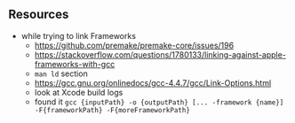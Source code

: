 ## Resources

- while trying to link Frameworks
  - https://github.com/premake/premake-core/issues/196
  - https://stackoverflow.com/questions/1780133/linking-against-apple-frameworks-with-gcc
  - `man ld` section
  - https://gcc.gnu.org/onlinedocs/gcc-4.4.7/gcc/Link-Options.html
  - look at Xcode build logs
  - found it `gcc {inputPath} -o {outputPath} [... -framework {name}] -F{frameworkPath} -F{moreFrameworkPath}`
